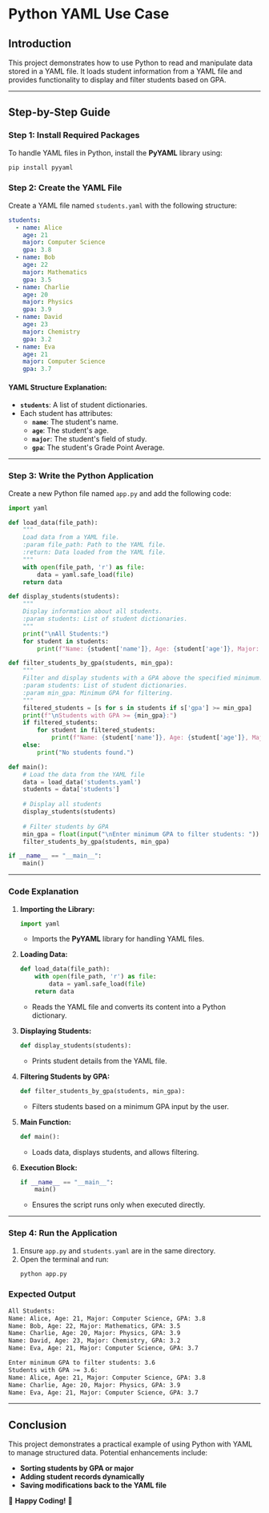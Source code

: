 # **Python YAML Use Case**

## **Introduction**
This project demonstrates how to use Python to read and manipulate data stored in a YAML file. It loads student information from a YAML file and provides functionality to display and filter students based on GPA.

---

## **Step-by-Step Guide**

### **Step 1: Install Required Packages**
To handle YAML files in Python, install the **PyYAML** library using:
```sh
pip install pyyaml
```

### **Step 2: Create the YAML File**
Create a YAML file named `students.yaml` with the following structure:
```yaml
students:
  - name: Alice
    age: 21
    major: Computer Science
    gpa: 3.8
  - name: Bob
    age: 22
    major: Mathematics
    gpa: 3.5
  - name: Charlie
    age: 20
    major: Physics
    gpa: 3.9
  - name: David
    age: 23
    major: Chemistry
    gpa: 3.2
  - name: Eva
    age: 21
    major: Computer Science
    gpa: 3.7
```

#### **YAML Structure Explanation:**
- **`students`**: A list of student dictionaries.
- Each student has attributes:
  - **`name`**: The student's name.
  - **`age`**: The student's age.
  - **`major`**: The student's field of study.
  - **`gpa`**: The student's Grade Point Average.

---

### **Step 3: Write the Python Application**
Create a new Python file named `app.py` and add the following code:
```python
import yaml

def load_data(file_path):
    """
    Load data from a YAML file.
    :param file_path: Path to the YAML file.
    :return: Data loaded from the YAML file.
    """
    with open(file_path, 'r') as file:
        data = yaml.safe_load(file)
    return data

def display_students(students):
    """
    Display information about all students.
    :param students: List of student dictionaries.
    """
    print("\nAll Students:")
    for student in students:
        print(f"Name: {student['name']}, Age: {student['age']}, Major: {student['major']}, GPA: {student['gpa']}")

def filter_students_by_gpa(students, min_gpa):
    """
    Filter and display students with a GPA above the specified minimum.
    :param students: List of student dictionaries.
    :param min_gpa: Minimum GPA for filtering.
    """
    filtered_students = [s for s in students if s['gpa'] >= min_gpa]
    print(f"\nStudents with GPA >= {min_gpa}:")
    if filtered_students:
        for student in filtered_students:
            print(f"Name: {student['name']}, Age: {student['age']}, Major: {student['major']}, GPA: {student['gpa']}")
    else:
        print("No students found.")

def main():
    # Load the data from the YAML file
    data = load_data('students.yaml')
    students = data['students']
    
    # Display all students
    display_students(students)
    
    # Filter students by GPA
    min_gpa = float(input("\nEnter minimum GPA to filter students: "))
    filter_students_by_gpa(students, min_gpa)

if __name__ == "__main__":
    main()
```

---

### **Code Explanation**
1. **Importing the Library:**
   ```python
   import yaml
   ```
   - Imports the **PyYAML** library for handling YAML files.

2. **Loading Data:**
   ```python
   def load_data(file_path):
       with open(file_path, 'r') as file:
           data = yaml.safe_load(file)
       return data
   ```
   - Reads the YAML file and converts its content into a Python dictionary.

3. **Displaying Students:**
   ```python
   def display_students(students):
   ```
   - Prints student details from the YAML file.

4. **Filtering Students by GPA:**
   ```python
   def filter_students_by_gpa(students, min_gpa):
   ```
   - Filters students based on a minimum GPA input by the user.

5. **Main Function:**
   ```python
   def main():
   ```
   - Loads data, displays students, and allows filtering.

6. **Execution Block:**
   ```python
   if __name__ == "__main__":
       main()
   ```
   - Ensures the script runs only when executed directly.

---

### **Step 4: Run the Application**
1. Ensure `app.py` and `students.yaml` are in the same directory.
2. Open the terminal and run:
   ```sh
   python app.py
   ```

### **Expected Output**
```sh
All Students:
Name: Alice, Age: 21, Major: Computer Science, GPA: 3.8
Name: Bob, Age: 22, Major: Mathematics, GPA: 3.5
Name: Charlie, Age: 20, Major: Physics, GPA: 3.9
Name: David, Age: 23, Major: Chemistry, GPA: 3.2
Name: Eva, Age: 21, Major: Computer Science, GPA: 3.7

Enter minimum GPA to filter students: 3.6
Students with GPA >= 3.6:
Name: Alice, Age: 21, Major: Computer Science, GPA: 3.8
Name: Charlie, Age: 20, Major: Physics, GPA: 3.9
Name: Eva, Age: 21, Major: Computer Science, GPA: 3.7
```

---

## **Conclusion**
This project demonstrates a practical example of using Python with YAML to manage structured data. Potential enhancements include:
- **Sorting students by GPA or major**
- **Adding student records dynamically**
- **Saving modifications back to the YAML file**

🚀 **Happy Coding!** 🚀

